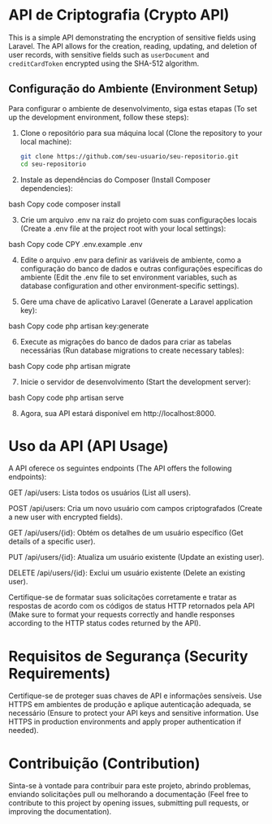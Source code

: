 # API de Criptografia (Crypto API)

This is a simple API demonstrating the encryption of sensitive fields using Laravel. The API allows for the creation, reading, updating, and deletion of user records, with sensitive fields such as `userDocument` and `creditCardToken` encrypted using the SHA-512 algorithm.

## Configuração do Ambiente (Environment Setup)

Para configurar o ambiente de desenvolvimento, siga estas etapas (To set up the development environment, follow these steps):

1. Clone o repositório para sua máquina local (Clone the repository to your local machine):

   ```bash
   git clone https://github.com/seu-usuario/seu-repositorio.git
   cd seu-repositorio

2. Instale as dependências do Composer (Install Composer dependencies):

bash
Copy code
composer install

3. Crie um arquivo .env na raiz do projeto com suas configurações locais (Create a .env file at the project root with your local settings):

bash
Copy code
CPY .env.example .env

4. Edite o arquivo .env para definir as variáveis de ambiente, como a configuração do banco de dados e outras configurações específicas do ambiente (Edit the .env file to set environment variables, such as database configuration and other environment-specific settings).

5. Gere uma chave de aplicativo Laravel (Generate a Laravel application key):

bash
Copy code
php artisan key:generate

6. Execute as migrações do banco de dados para criar as tabelas necessárias (Run database migrations to create necessary tables):

bash
Copy code
php artisan migrate

7. Inicie o servidor de desenvolvimento (Start the development server):

bash
Copy code
php artisan serve

8. Agora, sua API estará disponível em http://localhost:8000.

# Uso da API (API Usage)
A API oferece os seguintes endpoints (The API offers the following endpoints):

GET /api/users: Lista todos os usuários (List all users).

POST /api/users: Cria um novo usuário com campos criptografados (Create a new user with encrypted fields).

GET /api/users/{id}: Obtém os detalhes de um usuário específico (Get details of a specific user).

PUT /api/users/{id}: Atualiza um usuário existente (Update an existing user).

DELETE /api/users/{id}: Exclui um usuário existente (Delete an existing user).

Certifique-se de formatar suas solicitações corretamente e tratar as respostas de acordo com os códigos de status HTTP retornados pela API (Make sure to format your requests correctly and handle responses according to the HTTP status codes returned by the API).

# Requisitos de Segurança (Security Requirements)

Certifique-se de proteger suas chaves de API e informações sensíveis. Use HTTPS em ambientes de produção e aplique autenticação adequada, se necessário (Ensure to protect your API keys and sensitive information. Use HTTPS in production environments and apply proper authentication if needed).

# Contribuição (Contribution)

Sinta-se à vontade para contribuir para este projeto, abrindo problemas, enviando solicitações pull ou melhorando a documentação (Feel free to contribute to this project by opening issues, submitting pull requests, or improving the documentation).

